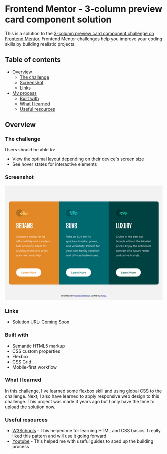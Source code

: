 # Frontend Mentor - 3-column preview card component solution

This is a solution to the [3-column preview card component challenge on Frontend Mentor](https://www.frontendmentor.io/challenges/3column-preview-card-component-pH92eAR2-). Frontend Mentor challenges help you improve your coding skills by building realistic projects. 

## Table of contents

- [Overview](#overview)
  - [The challenge](#the-challenge)
  - [Screenshot](#screenshot)
  - [Links](#links)
- [My process](#my-process)
  - [Built with](#built-with)
  - [What I learned](#what-i-learned)
  - [Useful resources](#useful-resources)

## Overview

### The challenge

Users should be able to:

- View the optimal layout depending on their device's screen size
- See hover states for interactive elements

### Screenshot
![Screenshot](/Screen%20Shot%202024-02-17%20at%2010.44.00-fullpage.png)

### Links

- Solution URL: [Coming Soon]()

### Built with

- Semantic HTML5 markup
- CSS custom properties
- Flexbox
- CSS Grid
- Mobile-first workflow

### What I learned

In this challenge, I've learned some flexbox skill and using global CSS to the challenge. Next, I also have learned to apply responsive web design to this challenge. This project was made 3 years ago but I only have the time to upload the solution now.

### Useful resources

- [W3Schools](https://www.w3schools.com/) - This helped me for learning HTML and CSS basics. I really liked this pattern and will use it going forward.
- [Youtube](https://www.youtube.com) - This helped me with useful guides to sped up the building process

